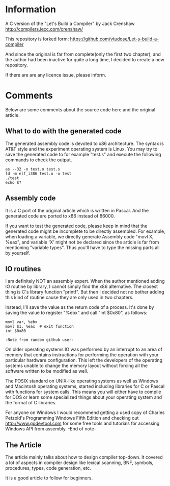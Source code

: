# Information
A C version of the "Let's Build a Compiler" by Jack Crenshaw 
http://compilers.iecc.com/crenshaw/

This repository is forked form: https://github.com/vtudose/Let-s-build-a-compiler

And since the original is far from complete(only the first two chapter), and
the author had been inactive for quite a long time, I decided to create a new
repository.

If there are are any licence issue, please inform.

# Comments
Below are some comments about the source code here and the original article.

## What to do with the generated code
The generated assembly code is devoted to x86 architecture. The syntax is AT&T
style and the experiment operating system is Linux. You may try to save the
generated code to for example "test.s" and execute the following commands to
check the output.
```
as --32 -o test.o test.s
ld -m elf_i386 test.o -o test
./test
echo $?
```

## Assembly code
It is a C port of the original article which is written in Pascal. And the
generated code are ported to x86 instead of 86000.

If you want to test the generated code, please keep in mind that the generated
code might be incomplete to be directly assembled. For example, when loading a
variable, we directly generate Assembly code "movl X, %eax", and variable 'X'
might not be declared since the article is far from mentioning "variable types".
Thus you'll have to type the missing parts all by yourself.

## IO routines
I am definitely NOT an assembly expert. When the author mentioned adding IO
routine by library, I cannot simply find the x86 alternative. The closest
thing is C's library function "printf". But then I decided not no bother
adding this kind of routine cause they are only used in two chapters.

Instead, I'll save the value as the return code of a process. It's done by
saving the value to register "%ebx" and call "int $0x80", as follows:
```
movl var, %ebx
movl $1, %eax  # exit function
int $0x80
```

    -Note from random github user-
On older operating systems IO was performed by an interrupt to an area of
memory that contains instructions for performing the operation with your
particular hardware configuration. This left the developers of the operating
systems unable to change the memory layout without forcing all the software
written to be modified as well.

The POSIX standard on UNIX-like operating systems as well as Windows and
Macintosh operating systems, started including libraries for C or Pascal
with functions for system calls. This means you will either have to compile
for DOS or learn some specialized things about your operating system and
the format of C libraries.

For anyone on Windows I would recommend getting a used copy of Charles
Petzold's Programming Windows Fifth Edition and checking out
http://www.godevtool.com for some free tools and tutorials for accessing
Windows API from assembly.
    -End of note-

## The Article
The article mainly talks about how to design compiler top-down. It covered a
lot of aspects in compiler design like lexical scanning, BNF, symbols,
procedures, types, code generation, etc.

It is a good article to follow for beginners.

